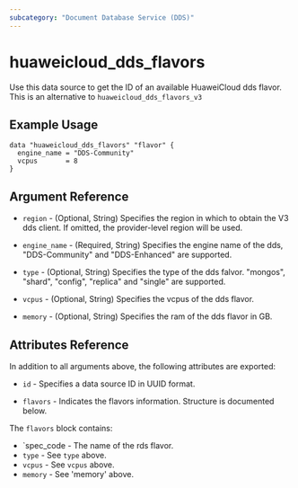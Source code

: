 ```yaml
---
subcategory: "Document Database Service (DDS)"
---
```


# huaweicloud\_dds\_flavors

Use this data source to get the ID of an available HuaweiCloud dds flavor.
This is an alternative to `huaweicloud_dds_flavors_v3`

## Example Usage

```hcl
data "huaweicloud_dds_flavors" "flavor" {
  engine_name = "DDS-Community"
  vcpus       = 8
}
```

## Argument Reference

* `region` - (Optional, String) Specifies the region in which to obtain the V3 dds client. If omitted, the provider-level region will be used.

* `engine_name` - (Required, String) Specifies the engine name of the dds, "DDS-Community" and "DDS-Enhanced" are supported.

* `type` - (Optional, String) Specifies the type of the dds falvor. "mongos", "shard", "config", "replica" and "single" are supported.

* `vcpus` - (Optional, String) Specifies the vcpus of the dds flavor.

* `memory` - (Optional, String) Specifies the ram of the dds flavor in GB.


## Attributes Reference

In addition to all arguments above, the following attributes are exported:

* `id` - Specifies a data source ID in UUID format.

* `flavors` - Indicates the flavors information. Structure is documented below.

The `flavors` block contains:

* `spec_code - The name of the rds flavor.
* `type` - See `type` above.
* `vcpus` - See `vcpus` above.
* `memory` - See 'memory' above.
